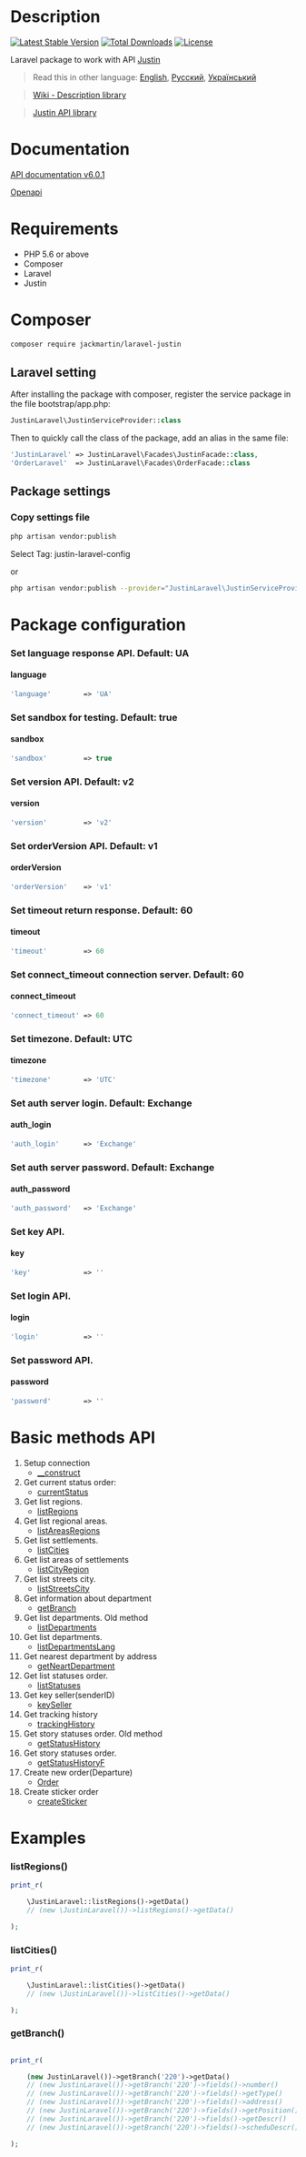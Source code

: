 # Description

[![Latest Stable Version](https://poser.pugx.org/jackmartin/laravel-justin/v/stable)](https://packagist.org/packages/jackmartin/laravel-justin) [![Total Downloads](https://poser.pugx.org/jackmartin/laravel-justin/downloads)](https://packagist.org/packages/jackmartin/laravel-justin) [![License](https://poser.pugx.org/jackmartin/laravel-justin/license)](https://packagist.org/packages/jackmartin/laravel-justin)

Laravel package to work with API [Justin](https://justin.ua)


> Read this in other language: [English](README.en.md), [Русский](README.md), [Український](README.ua.md)

> [Wiki - Description library](https://github.com/martinjack/justin/wiki)

> [Justin API library](https://github.com/martinjack/justin)

# Documentation

[API documentation v6.0.1](https://justin.ua/api/api_justin_documentation.pdf "PDF")

[Openapi](http://openapi.justin.ua/ "OPENAPI")

# Requirements

* PHP 5.6 or above
* Composer
* Laravel
* Justin

# Composer
```bash
composer require jackmartin/laravel-justin
```

## Laravel setting

After installing the package with composer, register the service package in the file bootstrap/app.php:
```php
JustinLaravel\JustinServiceProvider::class
```

Then to quickly call the class of the package, add an alias in the same file:
```php
'JustinLaravel' => JustinLaravel\Facades\JustinFacade::class,
'OrderLaravel'  => JustinLaravel\Facades\OrderFacade::class
```

## Package settings

### Copy settings file
```sh
php artisan vendor:publish
```
Select Tag: justin-laravel-config

or
```sh
php artisan vendor:publish --provider="JustinLaravel\JustinServiceProvider" --tag="justin-laravel-config"
```

# Package configuration

### Set language response API. Default: UA
#### language
```php
'language'        => 'UA'
```
### Set sandbox for testing. Default: true
#### sandbox
```php
'sandbox'         => true
```
### Set version API. Default: v2
#### version
```php
'version'         => 'v2'
```
### Set orderVersion API. Default: v1
#### orderVersion
```php
'orderVersion'    => 'v1'
```
### Set timeout return response. Default: 60
#### timeout
```php
'timeout'         => 60
```
### Set connect_timeout connection server. Default: 60
#### connect_timeout
```php
'connect_timeout' => 60
```
### Set timezone. Default: UTC
#### timezone
```php
'timezone'        => 'UTC'
```
### Set auth server login. Default: Exchange
#### auth_login
```php
'auth_login'      => 'Exchange'
```
### Set auth server password. Default: Exchange
#### auth_password
```php
'auth_password'   => 'Exchange'
```
### Set key API.
#### key
```php
'key'             => ''
```
### Set login API.
#### login
```php
'login'           => ''
```
### Set password API.
#### password
```php
'password'        => ''
```

# Basic methods API

1. Setup connection 
    * [__construct](https://github.com/martinjack/justin/blob/master/README.en.md#__construct)
2. Get current status order:
    * [currentStatus](https://github.com/martinjack/justin/blob/master/README.en.md#currentStatus)
3. Get list regions.
    * [listRegions](https://github.com/martinjack/justin/blob/master/README.en.md#listregions)
4. Get list regional areas.
    * [listAreasRegions](https://github.com/martinjack/justin/blob/master/README.en.md#listareasregions)
5. Get list settlements.
    * [listCities](https://github.com/martinjack/justin/blob/master/README.en.md#listcities)
6. Get list areas of settlements
    * [listCityRegion](https://github.com/martinjack/justin/blob/master/README.en.md#listcityregion)
7. Get list streets city.
    * [listStreetsCity](https://github.com/martinjack/justin/blob/master/README.en.md#liststreetscity)
8. Get information about department
    * [getBranch](https://github.com/martinjack/justin/blob/master/README.en.md#getBranch)
9. Get list departments. Old method
    * [listDepartments](https://github.com/martinjack/justin/blob/master/README.en.md#listdepartments)
10. Get list departments.
    * [listDepartmentsLang](https://github.com/martinjack/justin/blob/master/README.en.md#listdepartmentslang)
11. Get nearest department by address
    * [getNeartDepartment](https://github.com/martinjack/justin/blob/master/README.en.md#getNeartDepartment)
12. Get list statuses order.
    * [listStatuses](https://github.com/martinjack/justin/blob/master/README.en.md#liststatuses)
13. Get key seller(senderID)
    * [keySeller](https://github.com/martinjack/justin/blob/master/README.en.md#keyseller)
14. Get tracking history
    * [trackingHistory](https://github.com/martinjack/justin/blob/master/README.en.md#trackingHistory)
15. Get story statuses order. Old method
    * [getStatusHistory](https://github.com/martinjack/justin/blob/master/README.en.md#getstatushistory)
16. Get story statuses order.
    * [getStatusHistoryF](https://github.com/martinjack/justin/blob/master/README.en.md#getstatushistoryf)
17. Create new order(Departure)
    * [Order](https://github.com/martinjack/justi/blob/master/README.en.mdn#order)
18. Create sticker order
    * [createSticker](https://github.com/martinjack/justin/blob/master/README.en.md#createsticker)

# Examples

### listRegions()
```php
print_r(

    \JustinLaravel::listRegions()->getData()
    // (new \JustinLaravel())->listRegions()->getData()

);
```
### listCities()
```php
print_r(

    \JustinLaravel::listCities()->getData()
    // (new \JustinLaravel())->listCities()->getData()

);
```
### getBranch()

```php

print_r(

    (new JustinLaravel())->getBranch('220')->getData()
    // (new JustinLaravel())->getBranch('220')->fields()->number()
    // (new JustinLaravel())->getBranch('220')->fields()->getType()
    // (new JustinLaravel())->getBranch('220')->fields()->address()
    // (new JustinLaravel())->getBranch('220')->fields()->getPosition()
    // (new JustinLaravel())->getBranch('220')->fields()->getDescr()
    // (new JustinLaravel())->getBranch('220')->fields()->scheduDescr()

);